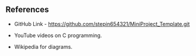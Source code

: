 References
-----------------------------------------------------------------------------------------------------------------------------------------------------------------------------------

* GitHub Link - https://github.com/stepin654321/MiniProject_Template.git

* YouTube videos on C programming.

* Wikipedia for diagrams. 


